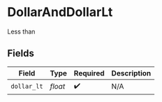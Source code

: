 # DollarAndDollarLt

Less than


## Fields

| Field              | Type               | Required           | Description        |
| ------------------ | ------------------ | ------------------ | ------------------ |
| `dollar_lt`        | *float*            | :heavy_check_mark: | N/A                |